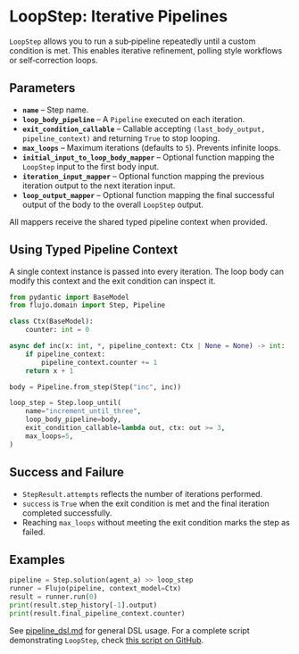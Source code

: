 # LoopStep: Iterative Pipelines

`LoopStep` allows you to run a sub‑pipeline repeatedly until a custom condition is met. This enables iterative refinement, polling style workflows or self‑correction loops.

## Parameters

- **`name`** – Step name.
- **`loop_body_pipeline`** – A `Pipeline` executed on each iteration.
- **`exit_condition_callable`** – Callable accepting `(last_body_output, pipeline_context)` and returning `True` to stop looping.
- **`max_loops`** – Maximum iterations (defaults to `5`). Prevents infinite loops.
- **`initial_input_to_loop_body_mapper`** – Optional function mapping the `LoopStep` input to the first body input.
- **`iteration_input_mapper`** – Optional function mapping the previous iteration output to the next iteration input.
- **`loop_output_mapper`** – Optional function mapping the final successful output of the body to the overall `LoopStep` output.

All mappers receive the shared typed pipeline context when provided.

## Using Typed Pipeline Context

A single context instance is passed into every iteration. The loop body can modify this context and the exit condition can inspect it.

```python
from pydantic import BaseModel
from flujo.domain import Step, Pipeline

class Ctx(BaseModel):
    counter: int = 0

async def inc(x: int, *, pipeline_context: Ctx | None = None) -> int:
    if pipeline_context:
        pipeline_context.counter += 1
    return x + 1

body = Pipeline.from_step(Step("inc", inc))

loop_step = Step.loop_until(
    name="increment_until_three",
    loop_body_pipeline=body,
    exit_condition_callable=lambda out, ctx: out >= 3,
    max_loops=5,
)
```

## Success and Failure

- `StepResult.attempts` reflects the number of iterations performed.
- `success` is `True` when the exit condition is met and the final iteration completed successfully.
- Reaching `max_loops` without meeting the exit condition marks the step as failed.

## Examples

```python
pipeline = Step.solution(agent_a) >> loop_step
runner = Flujo(pipeline, context_model=Ctx)
result = runner.run(0)
print(result.step_history[-1].output)
print(result.final_pipeline_context.counter)
```

See [pipeline_dsl.md](pipeline_dsl.md) for general DSL usage. For a complete script demonstrating `LoopStep`, check [this script on GitHub](https://github.com/aandresalvarez/flujo/blob/main/examples/07_loop_step.py).
